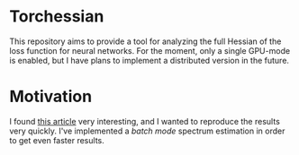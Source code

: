 # Torchessian

This repository aims to provide a tool for analyzing the full Hessian of the loss function for neural networks. For the moment, only a single GPU-mode is enabled, but I have plans to implement a distributed version in the future.

# Motivation

I found [this article]([https://arxiv.org/pdf/1901.10159.pdf](https://arxiv.org/pdf/1901.10159.pdf)) very interesting, and I wanted to reproduce the results very quickly. I've implemented a *batch mode* spectrum estimation in order to get even faster results. 